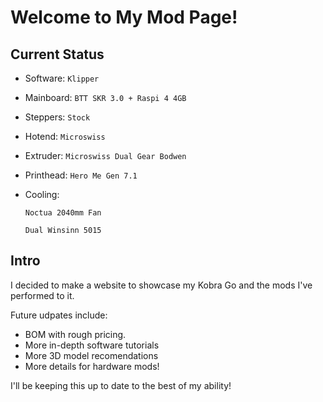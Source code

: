 # Welcome to My Mod Page!

## Current Status
* Software: 
    ```Klipper```
* Mainboard:
    ```BTT SKR 3.0 + Raspi 4 4GB```
* Steppers:
    ```Stock```
* Hotend:
    ```Microswiss```
* Extruder:
    ```Microswiss Dual Gear Bodwen```
* Printhead:
    ```Hero Me Gen 7.1```
* Cooling: 
    
    ```Noctua 2040mm Fan```

    ```Dual Winsinn 5015```

## Intro

I decided to make a website to showcase my Kobra Go and the mods I've performed to it.

Future udpates include:
 
* BOM with rough pricing.
* More in-depth software tutorials
* More 3D model recomendations
* More details for hardware mods!

I'll be keeping this up to date to the best of my ability!